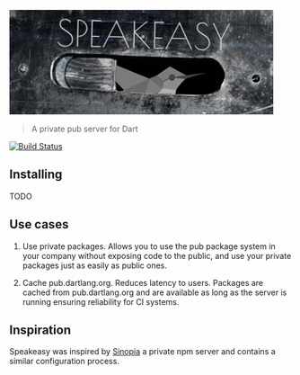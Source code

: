 ![Logo](speakeasy.png "Speakeasy")
> A private pub server for Dart

[![Build Status](http://beta.drone.io/api/badges/donny-dont/speakeasy/status.svg)](http://beta.drone.io/donny-dont/speakeasy)

## Installing
TODO

## Use cases
1. Use private packages.
   Allows you to use the pub package system in your company without exposing code to the public, and use your private packages just as easily as public ones.

2. Cache pub.dartlang.org.
   Reduces latency to users. Packages are cached from pub.dartlang.org and are available as long as the server is running ensuring reliability for CI systems.

## Inspiration
Speakeasy was inspired by [Sinopia](https://github.com/rlidwka/sinopia) a private npm server and contains a similar configuration process.

